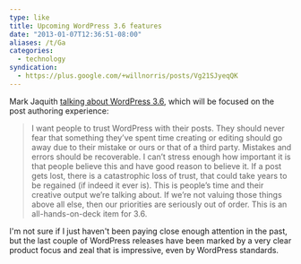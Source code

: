 ```yaml
---
type: like
title: Upcoming WordPress 3.6 features
date: "2013-01-07T12:36:51-08:00"
aliases: /t/Ga
categories:
  - technology
syndication:
  - https://plus.google.com/+willnorris/posts/Vg21SJyeqQK
---
```


Mark Jaquith
<a href="http://make.wordpress.org/core/2013/01/07/wordpress-3-6-autosave-and-post-locking/" class="u-like-of">talking about WordPress 3.6</a>,
which will be focused on the post authoring experience:

> I want people to trust WordPress with their posts. They should never fear that something they’ve spent time creating
> or editing should go away due to their mistake or ours or that of a third party. Mistakes and errors should be
> recoverable. I can’t stress enough how important it is that people believe this and have good reason to believe it. If
> a post gets lost, there is a catastrophic loss of trust, that could take years to be regained (if indeed it ever is).
> This is people’s time and their creative output we’re talking about. If we’re not valuing those things above all else,
> then our priorities are seriously out of order. This is an all-hands-on-deck item for 3.6.

I'm not sure if I just haven't been paying close enough attention in the past, but the last couple of WordPress releases
have been marked by a very clear product focus and zeal that is impressive, even by WordPress standards.
